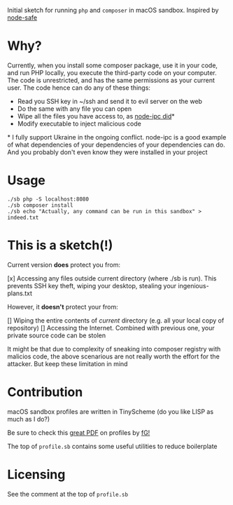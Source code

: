 Initial sketch for running `php` and `composer` in macOS sandbox. 
Inspired by [node-safe](https://github.com/berstend/node-safe)

# Why?

Currently, when you install some composer package, use it in your code,
and run PHP locally, you execute the third-party code on your computer.
The code is unrestricted, and has the same permissions as your current user. 
The code hence can do any of these things:

- Read you SSH key in ~/ssh and send it to evil server on the web
- Do the same with any file you can open
- Wipe all the files you have access to, as [node-ipc did](https://snyk.io/blog/peacenotwar-malicious-npm-node-ipc-package-vulnerability/)*
- Modify executable to inject malicious code

\* I fully support Ukraine in the ongoing conflict. node-ipc is a good example of what
dependencies of your dependencies of your dependencies can do. And you probably
don't even know they were installed in your project

# Usage

```
./sb php -S localhost:8080
./sb composer install
./sb echo "Actually, any command can be run in this sandbox" > indeed.txt
```

# This is a sketch(!)

Current version **does** protect you from:

[x] Accessing any files outside current directory (where ./sb is run).
This prevents SSH key theft, wiping your desktop, stealing your ingenious-plans.txt

However, it **doesn't** protect your from:

[] Wiping the entire contents of *current* directory (e.g. all your local copy of repository)
[] Accessing the Internet. Combined with previous one, your private source code can be stolen

It might be that due to complexity of sneaking into composer registry with malicios code,
the above scenarious are not really worth the effort for the attacker. But keep these limitation
in mind

# Contribution

macOS sandbox profiles are written in TinyScheme (do you like LISP as much as I do?)

Be sure to check this [great PDF](https://reverse.put.as/wp-content/uploads/2011/09/Apple-Sandbox-Guide-v1.0.pdf) 
on profiles by [fG!](https://github.com/gdbinit)

The top of `profile.sb` contains some useful utilities to reduce boilerplate

# Licensing

See the comment at the top of `profile.sb`
